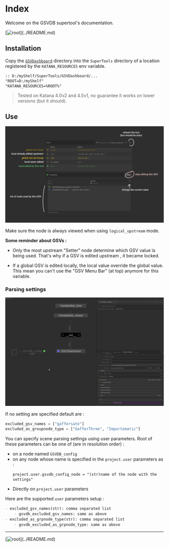 # Index

Welcome on the GSVDB supertool's documentation.

[![root](https://img.shields.io/badge/back_to_root-536362?)](../README.md)


## Installation

Copy the [`GSVDashboard`](../GSVDashboard) directory into the `SuperTools` directory of a
location registered by the `KATANA_RESOURCES` env variable.

```batch
:: D:/myShelf/SuperTools/GSVDashboard/...
"ROOT=D:/myShelf"
"KATANA_RESOURCES=%ROOT%"
```

> Tested on Katana 4.0v2 and 4.5v1, no guarantee it works on lower versions
> (but it should).

## Use


![preview image of gsvdb node with annotations](img/doc-ui-look.jpg)

Make sure the node is always viewed when using `logical_upstream` mode.

**Some reminder about GSVs :**

- Only the most upstream "Setter" node determine which GSV value is being used.
That's why if a GSV is edited upstream , it became locked.

- If a global GSV is edited locally, the local value override the global value.
This mean you can't use the "GSV Menu Bar" (at top) anymore for this variable.


### Parsing settings

![preview gif of gsvdb parsing settings configuration](img/doc-parse-settings.gif)


If no setting are specified default are :

```python
excluded_gsv_names = ["gaffersate"]
excluded_as_groupnode_type = ["GafferThree", "Importomatic"]
```

You can specify scene parsing settings using user parameters. Root of these
parameters can be one of (are in resolution order) :

- on a node named `GSVDB_config`
- on any node whose name is specified in the `project.user` parameters as :
  ```
  project.user.gsvdb_config_node = "(str)name of the node with the settings"
  ```
- Directly on `project.user` parameters

Here are the supported `user` parameters setup :

```markdown
- excluded_gsv_names(str): comma separated list
    - gsvdb_excluded_gsv_names: same as above
- excluded_as_grpnode_type(str): comma separated list
    - gsvdb_excluded_as_grpnode_type: same as above
```

---

[![root](https://img.shields.io/badge/back_to_root-536362?)](../README.md)
